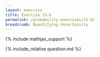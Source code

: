 ```yaml
---
layout: exercise
title: Exercise 13.6
permalink: /probability-exercises/13-6/
breadcrumb: Quantifying Uncertainity
---
```


{% include mathjax_support %}

<div><i class="arrow-up loader" data-chapter="probability-exercises" data-exercise="ex_6" data-rating="0"></i></div>
{% include_relative question.md %}
